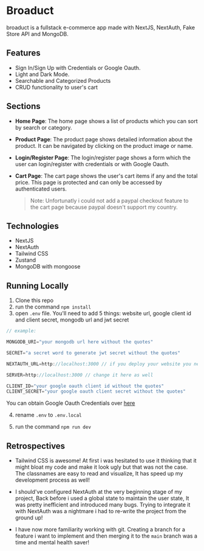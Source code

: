 # Broaduct

broaduct is a fullstack e-commerce app made with NextJS, NextAuth, Fake Store API and MongoDB.

## Features

- Sign In/Sign Up with Credentials or Google Oauth.
- Light and Dark Mode.
- Searchable and Categorized Products
- CRUD functionality to user's cart

## Sections

- **Home Page**: The home page shows a list of products which you can sort by search or category.

- **Product Page**: The product page shows detailed information about the product. It can be navigated by clicking on the product image or name.

- **Login/Register Page**: The login/register page shows a form which the user can login/register with credentials or with Google Oauth.

- **Cart Page**: The cart page shows the user's cart items if any and the total price. This page is protected and can only be accessed by authenticated users.

  > Note: Unfortunatly i could not add a paypal checkout feature to the cart page because paypal doesn't support my country.

## Technologies

- NextJS
- NextAuth
- Tailwind CSS
- Zustand
- MongoDB with mongoose

## Running Locally

1. Clone this repo
2. run the command `npm install`
3. open `.env` file. You'll need to add 5 things: website url, google client id and client secret, mongodb url and jwt secret

```javascript
// example:

MONGODB_URI="your mongodb url here without the quotes"

SECRET="a secret word to generate jwt secret without the quotes"

NEXTAUTH_URL=http://localhost:3000 // if you deploy your website you need to change this to the website url

SERVER=http://localhost:3000 // change it here as well

CLIENT_ID="your google oauth client id without the quotes"
CLIENT_SECRET="your google oauth client secret without the quotes"

```

You can obtain Google Oauth Credentials over [here](https://developers.google.com/identity/protocols/oauth2)

4. rename `.env` to `.env.local`

5. run the command `npm run dev`

## Retrospectives

- Tailwind CSS is awesome! At first i was hesitated to use it thinking that it might bloat my code and make it look ugly but that was not the case. The classnames are easy to read and visualize, It has speed up my development process as well!

- I should've configured NextAuth at the very beginning stage of my project, Back before i used a global state to maintain the user state, It was pretty inefficient and introduced many bugs. Trying to integrate it with NextAuth was a nightmare i had to re-write the project from the ground up!

- I have now more familiarity working with git. Creating a branch for a feature i want to implement and then merging it to the `main` branch was a time and mental health saver!
